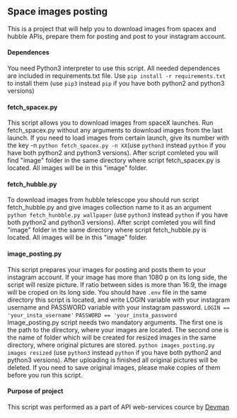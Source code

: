## Space images posting
This is a project that will help you to download images from spacex and hubble APIs, prepare them for posting and post to your instagram account.

#### Dependences 
You need Python3 interpreter to use this script. All needed dependences are included in requirements.txt file. Use ```pip install -r requirements.txt``` to install them (use ```pip3``` instead ```pip```  if you have both python2 and python3 versions)

#### fetch_spacex.py
This script allows you to download images from spaceX launches. Run fetch_spacex.py without any arguments to download images from the last launch. If you need to load images from certain launch, give its number with the key -n ```python fetch_spacex.py -n XX```(use ```python3``` instead ```python```  if you have both python2 and python3 versions). After script comleted you will find "image" folder in the same directory where script fetch_spacex.py is located. All images will be in this "image" folder.

#### fetch_hubble.py
To download images from hubble telescope you should run script fetch_hubble.py and give images collection name to it as an argument ```python fetch_hunbble.py wallpaper``` (use ```python3``` instead ```python```  if you have both python2 and python3 versions). After script comleted you will find "image" folder in the same directory where script fetch_hubble.py is located. All images will be in this "image" folder.

#### image_posting.py
This script prepares your images for posting and posts them to your instagram account. If your image has more than 1080 p on its long side, the script will resize picture. If ratio between sides is more than 16:9, the image will be croped on its long side. You should have ```.env``` file in the same directory this script is located, and write LOGIN variable with your instagram username and PASSWORD variable with your instagram password. 
```LOGIN == 'your_insta_username'```
```PASSWORD == 'your_insta_password ```
Image_posting.py script needs two mandatory arguments. The first one is the path to the directory, where your images are located. The second one is the name of folder which will be created for resized images in the same directory, where original pictures are stored. 
```python images_posting.py images resized``` (use ```python3``` instead ```python```  if you have both python2 and python3 versions).
After uploading is finished all original pictures will be deleted. If you need to save original images, please make copies of them before you run this script.



#### Purpose of project
This script was performed as a part of API web-services cource by [Devman](https://dvmn.org/modules)
 